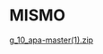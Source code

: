 # MISMO

[g_10_apa-master(1).zip](https://github.com/SuarezRocio/MISMO/files/8236893/g_10_apa-master.1.zip)
